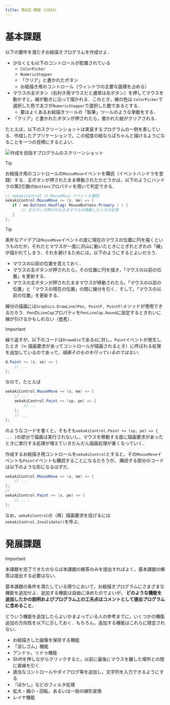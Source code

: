 ```yaml
---
title: 第6回 課題 (2024)
---
```


# 基本課題

以下の要件を満たすお絵描きプログラムを作成せよ．

- 少なくとも以下のコントロールが配置されている
  - ``ColorPicker``
  - ``NumericStepper``
  - 「クリア」と書かれたボタン
  - お絵描き用のコントロール（ウィンドウの主要な面積を占める）
- マウスの主ボタン（右利き用マウスだと通常は左ボタン）を押してマウスを動かすと，線が動きに沿って描かれる．このとき，線の色は
  ``ColorPicker``で選択した色で太さが``NumericStepper``で選択した数であるとする．
  - 要はよくあるお絵描きツールの「鉛筆」ツールのような挙動をする．
- 「クリア」と書かれたボタンが押されたら，書かれた絵がクリアされる．

たとえば，以下のスクリーンショットは実装するプログラムの一例を表している．作成したアプリケーションで，この程度の絵ならばちゃんと描けるようになることを一つの目標にするとよい．

![作成を目指すプログラムのスクリーンショット](./images/eto/oekaki.png)

> [!TIP]
>
> お絵描き用のコントロールの``MouseMove``イベントを購読（イベントハンドラを登録）する．主ボタンが押されたまま移動されたかどうかは，以下のようにハンドラの第2引数の``Buttons``プロパティを用いて判定できる．
>
> ```cs
> // oekakiControl の MouseMove イベントを購読
> oekakiControl.MouseMove += (s, me) => {
>    if ( me.Buttons.HasFlag( MouseButtons.Primary ) ) {
>        // 主ボタンが押されたままマウスが移動したときの処理
>    }
> };
> ```

> [!TIP]
> 素朴なアイデアは``MouseMove``イベントの度に現在のマウスの位置に円を描くというものだが，それだとマウスが一度に沢山に動いたときにとぎれとぎれの「線」が描かれてしまう．それを避けるためには，以下のようにするとよいだろう．
>
> - マウスの以前の位置を覚えておく．
> - マウスの主ボタンが押されたら，その位置に円を描き，「マウスの以前の位置」を更新する．
> - マウスの主ボタンが押されたままマウスが移動されたら，「マウスの以前の位置」と「マウスの現在の位置」の間に線分を引く．そして，「マウスの以前の位置」を更新する．
>  
> 線分の描画には``Graphics.DrawLine(Pen, PointF, PointF)``メソッドが使用できるだろう．``Pen``の``LineCap``プロパティを``PenLineCap.Round``に設定するときれいに線が引けるかもしれない（[参考](http://pages.picoe.ca/docs/api/html/P_Eto_Drawing_Pen_LineCap.htm>)）．

> [!IMPORTANT]
> 繰り返すが，以下のコードは`Drawable`である`d`に対し，`Paint`イベントが発生したとき（≒ 描画要求があってコントロールが描画されるとき）に呼ばれる処理を追加しているのであって，*描画そのものを行っているのではない*．
>
> ```cs
> d.Paint += (s, se) => {
>     // ...
> };
> ```
>
> なので，たとえば
>
> ```cs
> oekakiControl.MouseMove += (s, me) => {
>     // ... 
>     oekakiControl.Paint += (sp, pe) => {
>         // ...
>     };
>     // ...
> };
> ```
>
> のようなコードを書くと，そもそも`oekakiControl.Paint += (sp, pe) => { ... }`の部分で描画は実行されないし，マウスを移動する度に描画要求があったときに実行する処理が増えていきだんだん描画処理が重くなっていく．
>
> 作成するお絵描き用コントロールを`oekakiControl`とすると，その`MouseMove`イベントも`Paint`イベントも購読することになるだろうが，
> 購読する部分のコードは以下のような形になるはずだ．
>
> ```cs
> oekakiControl.MouseMove += (s, me) => {
>     // ...
> };
> // ...
> oekakiControl.Paint += (s, pe) => {
>     // ....
> };
> ```
>
> なお，`oekakiControl`の（再）描画要求を投げるには`oekakiControl.Invalidate()`を呼ぶ．

# 発展課題

> [!IMPORTANT]
> 本課題を完了できたのならば本課題の解答のみを提出すればよく，基本課題の解答は提出する必要はない．

基本課題の条件を満たしている限りにおいて，お絵描きプログラムにさまざまな機能を追加せよ．追加する機能は自由に決めたのでよいが， **どのような機能を追加したかの説明およびプログラム上の工夫点はコメントとして提出プログラムに含めること．**

どういう機能を追加したらよいかまよっている人の参考までに，いくつかの機能追加の方向性を以下に示しておく．もちろん，追加する機能はこれらに限定されない．

- お絵描きした画像を保存する機能
- 「消しゴム」機能
- アンドゥ，リドゥ機能
- Shiftを押しながらクリックすると，以前に最後にマウスを離した場所との間に直線を引く
- 適当なコントロールやダイアログ等を追加し，文字列を入力できるようにする
- 「ぼかし」などのフィルタ処理
- 拡大・縮小・回転，あるいは一般の線形変換
- レイヤ機能
